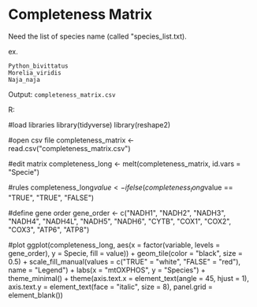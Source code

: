 # Completeness Matrix

Need the list of species name (called "species_list.txt). 

ex. 
  
    Python_bivittatus
    Morelia_viridis
    Naja_naja

Output: `completeness_matrix.csv`

R:

  #load libraries
  library(tidyverse)
  library(reshape2)
  
  #open csv file
  completeness_matrix <- read.csv("completeness_matrix.csv")
  
  #edit matrix
  completeness_long <- melt(completeness_matrix, id.vars = "Specie")
  
  #rules
  completeness_long$value <- ifelse(completeness_long$value == "TRUE", "TRUE", "FALSE")
  
  #define gene order
  gene_order <- c("NADH1", "NADH2", "NADH3", "NADH4", "NADH4L", "NADH5", "NADH6", 
                  "CYTB", "COX1", "COX2", "COX3", "ATP6", "ATP8")
  
  #plot
  ggplot(completeness_long, aes(x = factor(variable, levels = gene_order), y = Specie, fill = value)) +
      geom_tile(color = "black", size = 0.5) +
      scale_fill_manual(values = c("TRUE" = "white", "FALSE" = "red"), 
                        name = "Legend") +
      labs(x = "mtOXPHOS", y = "Species") +
      theme_minimal() +
      theme(axis.text.x = element_text(angle = 45, hjust = 1),
            axis.text.y = element_text(face = "italic", size = 8),
            panel.grid = element_blank()) 







